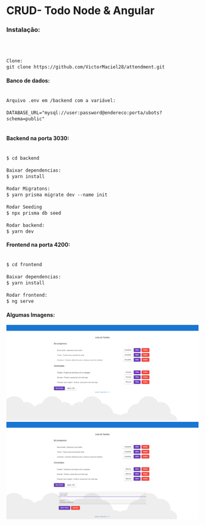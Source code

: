 # CRUD- Todo Node & Angular

###  Instalação: 

<br/>

```shell

Clone:
git clone https://github.com/VictorMaciel28/attendment.git

```

#### Banco de dados:

```shell

Arquivo .env em /backend com a variável:

DATABASE_URL="mysql://user:password@endereco:porta/ubots?schema=public"


```


#### Backend na porta 3030:

```shell

$ cd backend

Baixar dependencias:
$ yarn install

Rodar Migratons:
$ yarn prisma migrate dev --name init

Rodar Seeding
$ npx prisma db seed

Rodar backend:
$ yarn dev

```

#### Frontend na porta 4200:


```shell

$ cd frontend

Baixar dependencias:
$ yarn install

Rodar frontend:
$ ng serve

```

#### Algumas Imagens:

<img src="screenshots/main_page.png">

<br/>

<img src="screenshots/edit_func.png">
